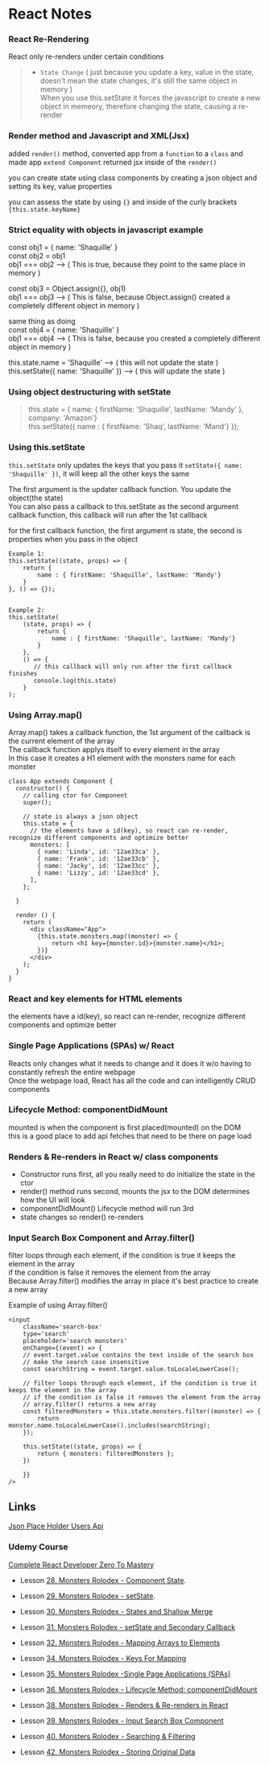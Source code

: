# React Notes

### React Re-Rendering
React only re-renders under certain conditions  
>- `State Change` ( just because you update a key, value in the state, doesn't mean the state changes, it's still the same object in memory )  
When you use this.setState it forces the javascript to create a new object in memeory, therefore changing the state, causing a re-render  


### Render method and Javascript and XML(Jsx)
added `render()` method, converted app from a `function` to a `class` and made app `extend Component`
returned jsx inside of the `render()`  

you can create state using class components by creating a json object and setting its key, value properties  

you can assess the state by using `{}` and inside of the curly brackets `{this.state.keyName}`  

### Strict equality with objects in javascript example
const obj1 = { name: 'Shaquille' }\
const obj2 = obj1\
obj1 === obj2 --> ( This is true, because they point to the same place in memory )


const obj3 = Object.assign({}, obj1)\
obj1 === obj3 --> ( This is false, because Object.assign() created a completely different object in memory )

same thing as doing    
const obj4 = { name: 'Shaquille' }\
obj1 === obj4 --> ( This is false, because you created a completely different object in memory )

this.state.name = 'Shaquille' --> ( this will not update the state )  
this.setState({ name: 'Shaquille' }) --> ( this will update the state )  

### Using object destructuring with setState  
> this.state = { name: { firstName: 'Shaquille', lastName: 'Mandy' }, company: 'Amazon'}  
>this.setState({ name : { firstName: 'Shaq', lastName: 'Mand'} });  

### Using this.setState
`this.setState` only updates the keys that you pass it `setState({ name: 'Shaquille' })`, it will keep all the other keys the same  

The first argument is the updater callback function. You update the object(the state)   
You can also pass a callback to this.setState as the second argument callback function, this callback will run after the 1st callback   

for the first callback function, the first argument is state, the second is properties when you pass in the object  
```
Example 1:
this.setState((state, props) => {  
    return {  
        name : { firstName: 'Shaquille', lastName: 'Mandy'}  
    }  
}, () => {});


Example 2:
this.setState(
    (state, props) => {  
        return {  
            name : { firstName: 'Shaquille', lastName: 'Mandy'}  
        }  
    }, 
    () => {
       // this callback will only run after the first callback finishes
       console.log(this.state) 
    }
);
```

### Using Array.map()
Array.map() takes a callback function, the 1st argument of the callback is the current element of the array  
The callback function applys itself to every element in the array  
In this case it creates a H1 element with the monsters name for each monster
```
class App extends Component {
  constructor() {
    // calling ctor for Component
    super();

    // state is always a json object
    this.state = {
      // the elements have a id(key), so react can re-render, recognize different components and optimize better
      monsters: [
        { name: 'Linda', id: '12ae33ca' },
        { name: 'Frank', id: '12ae33cb' },
        { name: 'Jacky', id: '12ae33cc' },
        { name: 'Lizzy', id: '12ae33cd' },
      ],
    };

  }

  render () {
    return (
      <div className="App">
        {this.state.monsters.map((monster) => {
            return <h1 key={monster.id}>{monster.name}</h1>;
        })}
      </div>
    );
  }
}
```

### React and key elements for HTML elements
the elements have a id(key), so react can re-render, recognize different components and optimize better

### Single Page Applications (SPAs) w/ React
Reacts only changes what it needs to change and it does it w/o having to constantly refresh the entire webpage  
Once the webpage load, React has all the code and can intelligently CRUD components

### Lifecycle Method: componentDidMount
mounted is when the component is first placed(mounted) on the DOM  
this is a good place to add api fetches that need to be there on page load

### Renders & Re-renders in React w/ class components
- Constructor runs first, all you really need to do initialize the state in the ctor
- render() method runs second, mounts the jsx to the DOM determines how the UI will look
- componentDidMount() Lifecycle method will run 3rd
- state changes so render() re-renders 




### Input Search Box Component and Array.filter()
filter loops through each element, if the condition is true it keeps the element in the array  
if the condition is false it removes the element from the array  
Because Array.filter() modifies the array in place it's best practice to create a new array  

Example of using Array.filter()
```
<input 
    className='search-box' 
    type='search' 
    placeholder='search monsters' 
    onChange={(event) => {
    // event.target.value contains the text inside of the search box
    // make the search case insensitive
    const searchString = event.target.value.toLocaleLowerCase();
    
    // filter loops through each element, if the condition is true it keeps the element in the array
    // if the condition is false it removes the element from the array
    // array.filter() returns a new array
    const filteredMonsters = this.state.monsters.filter((monster) => {
        return monster.name.toLocaleLowerCase().includes(searchString);
    });

    this.setState((state, props) => {
        return { monsters: filteredMonsters };
    })
    
    }}
/>
```





## Links

[Json Place Holder Users Api](https://jsonplaceholder.typicode.com/users)

### Udemy Course  
[Complete React Developer Zero To Mastery](https://www.udemy.com/course/complete-react-developer-zero-to-mastery/)

- Lesson [28. Monsters Rolodex - Component State](https://www.udemy.com/course/complete-react-developer-zero-to-mastery/learn/lecture/30554052#overview).

- Lesson [29. Monsters Rolodex - setState](https://www.udemy.com/course/complete-react-developer-zero-to-mastery/learn/lecture/30554056#overview).

- Lesson [30. Monsters Rolodex - States and Shallow Merge](https://www.udemy.com/course/complete-react-developer-zero-to-mastery/learn/lecture/30554060#overview)

- Lesson [31. Monsters Rolodex - setState and Secondary Callback](https://www.udemy.com/course/complete-react-developer-zero-to-mastery/learn/lecture/30554064#overview)  

- Lesson [32. Monsters Rolodex - Mapping Arrays to Elements](https://www.udemy.com/course/complete-react-developer-zero-to-mastery/learn/lecture/30554068#overview)  

- Lesson [34. Monsters Rolodex - Keys For Mapping](https://www.udemy.com/course/complete-react-developer-zero-to-mastery/learn/lecture/30554070#overview) 

- Lesson [35. Monsters Rolodex -Single Page Applications (SPAs)](https://www.udemy.com/course/complete-react-developer-zero-to-mastery/learn/lecture/30554072#overview) 

- Lesson [36. Monsters Rolodex - Lifecycle Method: componentDidMount](https://www.udemy.com/course/complete-react-developer-zero-to-mastery/learn/lecture/30554074#overview) 

- Lesson [38. Monsters Rolodex - Renders & Re-renders in React](https://www.udemy.com/course/complete-react-developer-zero-to-mastery/learn/lecture/30554078#overview)

- Lesson [39. Monsters Rolodex - Input Search Box Component](https://www.udemy.com/course/complete-react-developer-zero-to-mastery/learn/lecture/30554080#overview)

- Lesson [40. Monsters Rolodex - Searching & Filtering](https://www.udemy.com/course/complete-react-developer-zero-to-mastery/learn/lecture/30554082#overview)

- Lesson [42. Monsters Rolodex - Storing Original Data](https://www.udemy.com/course/complete-react-developer-zero-to-mastery/learn/lecture/30554086#overview)

